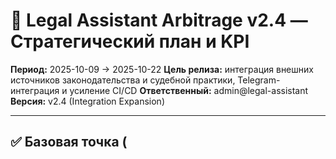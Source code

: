 # 🚀 Legal Assistant Arbitrage v2.4 — Стратегический план и KPI

**Период:** 2025-10-09 → 2025-10-22
**Цель релиза:** интеграция внешних источников законодательства и судебной практики, Telegram-интеграция и усиление CI/CD
**Ответственный:** admin@legal-assistant
**Версия:** v2.4 (Integration Expansion)

---

## ✅ Базовая точка (
